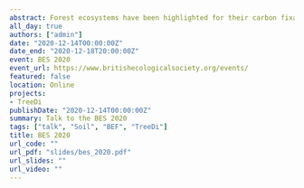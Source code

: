 ```yaml
---
abstract: Forest ecosystems have been highlighted for their carbon fixation potential in both above- and belowground compartments, especially in species-rich forests. Soil microbial communities are strongly linked to soil carbon sequestration, and it is suggested that this link is mediated by the tree community, likely due to modifications of micro-environmental conditions (i.e. micro-climate, soil quality, and biotic conditions). We further expect that these relationships will depend on the scale considered, with local (i.e., at the level of a tree species pair, TSP) and neighborhood (i.e., the surrounding trees of a TSP) scale processes influencing soil conditions. We studied soil carbon concentration and the microbial community composition of 180 TSPs along a gradient of tree species richness ranging from 1 to 16 per plot in the Chinese subtropical forest experiment (BEF-China). Tree productivity and different tree functional traits were measured at both the TSP level and neighborhood level. We tested the effects of tree productivity, functional trait identity and dissimilarity on soil carbon concentrations, and if these links were mediated by the soil microbial biomass and micro-environmental conditions. Tree productivity, together with tree functional traits, modulated micro-environmental conditions with substantial consequences for soil microbial biomass. Especially, soil microbial biomass was modified by root morphological traits at both TSP and neighborhood levels. However, the effects of the root morphological traits on microbial biomass were highly scale-dependent, with a positive effect of root morphological traits at the TSP level but a negative effect at the neighborhood level. Moreover, our analyses showed a strong positive correlation between soil microbial biomass and soil carbon concentration. We found that soil carbon concentrations increased with historical carbon concentrations, themselves strongly affected by the plot topography. However, soil carbon concentrations decreased over time. Besides, soil carbon concentration increased with tree productivity and root morphological traits at the neighborhood level. Altogether, these results imply that mechanistic studies on the drivers of microbial biomass and soil carbon sequestration need to consider the different spatial scales at which the underlying mechanisms act. Moreover, quantification of the different soil carbon pools is critical to the understanding of microbial community–soil carbon stock relationships.
all_day: true
authors: ["admin"]
date: "2020-12-14T00:00:00Z"
date_end: "2020-12-18T20:00:00Z"
event: BES 2020
event_url: https://www.britishecologicalsociety.org/events/
featured: false
location: Online
projects:
- TreeDi
publishDate: "2020-12-14T00:00:00Z"
summary: Talk to the BES 2020
tags: ["talk", "Soil", "BEF", "TreeDi"]
title: BES 2020
url_code: ""
url_pdf: "slides/bes_2020.pdf"
url_slides: ""
url_video: ""
---
```

